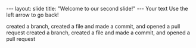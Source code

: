 --- layout: slide title: "Welcome to our second slide!" --- Your text Use the left arrow to go back!



created a branch, created a file and made a commit, and opened a pull request
created a branch, created a file and made a commit, and opened a pull request
